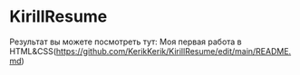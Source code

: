 # KirillResume
Результат вы можете посмотреть тут:
Моя первая работа в HTML&CSS(https://github.com/KerikKerik/KirillResume/edit/main/README.md)
